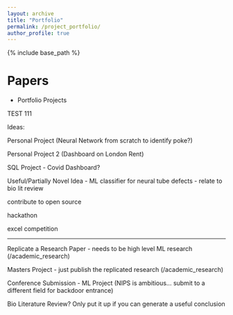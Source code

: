 ```yaml
---
layout: archive
title: "Portfolio"
permalink: /project_portfolio/
author_profile: true
---
```


{% include base_path %}

Papers
======
* Portfolio Projects

TEST 111

Ideas:

Personal Project (Neural Network from scratch to identify poke?)

Personal Project 2 (Dashboard on London Rent)

SQL Project - Covid Dashboard?

Useful/Partially Novel Idea - ML classifier for neural tube defects - relate to bio lit review

contribute to open source

hackathon

excel competition

-----------

Replicate a Research Paper - needs to be high level ML research (/academic_research)

Masters Project - just publish the replicated research (/academic_research)

Conference Submission - ML Project (NIPS is ambitious... submit to a different field for backdoor entrance)

Bio Literature Review? Only put it up if you can generate a useful conclusion